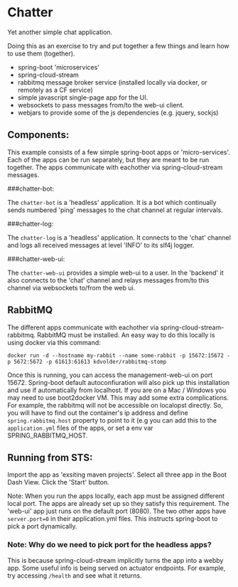 Chatter
=======

Yet another simple chat application.

Doing this as an exercise to try and put together a few things and learn how to
use them (together).

 - spring-boot 'microservices'
 - spring-cloud-stream
 - rabbitmq message broker service (installed locally via docker, or remotely as a CF service)
 - simple javascript single-page app for the UI.
 - websockets to pass messages from/to the web-ui client.
 - webjars to provide some of the js dependencies (e.g. jquery, sockjs)
  
Components:
-----------

This example consists of a few simple spring-boot apps or 'micro-services'. Each of the
apps can be run separately, but they are meant to be run together. The apps communicate
with eachother via spring-cloud-stream messages.

###chatter-bot:

The `chatter-bot` is a 'headless' application. It is a bot which continually sends
numbered 'ping' messages to the chat channel at regular intervals.

###chatter-log:

The `chatter-log` is a 'headless' application. It connects to the 'chat' channel 
and logs all received messages at level 'INFO' to its slf4j logger.

###chatter-web-ui:

The `chatter-web-ui` provides a simple web-ui to a user. In the 'backend' it 
also connects to the 'chat' channel and relays messages from/to this channel 
via websockets to/from the web ui.

RabbitMQ
--------

The different apps communicate with eachother via spring-cloud-stream-rabbitmq. RabbitMQ must be installed.
An easy way to do this locally is using docker via this command:

    docker run -d --hostname my-rabbit --name some-rabbit -p 15672:15672 -p 5672:5672 -p 61613:61613 kdvolder/rabbitmq-stomp

Once this is running, you can access the management-web-ui on port 15672. Spring-boot default autoconfiuration will also pick up this
installation and use if automatically from localhost. If you are on a Mac / Windows you may need to use boot2docker VM. This may add 
some extra complications. For example, the rabbitmq will not be accessible on localopst directly. So, you will have to 
find out the container's ip address and define `spring.rabbitmq.host` property to point to it (e.g you can add this to the
`application.yml` files of the apps, or set a env var SPRING_RABBITMQ_HOST.

Running from STS:
-----------------

Import the app as 'exsiting maven projects'. Select all three app in the Boot Dash View. Click the 'Start' button.

Note: When you run the apps locally, each app must be assigned different local
port.  The apps are already set up so they satisfy this requirement. The 'web-ui' app just runs on the default port (8080).
The two other apps have `server.port=0` in their application.yml files. This instructs spring-boot to pick
a port dynamically.

### Note: Why do we need to pick port for the headless apps? 

This is because spring-cloud-stream implicitly turns the app into a webby app. Some useful info is being served on actuator endpoints. For example, try accessing `/health` and see what it returns.



 
